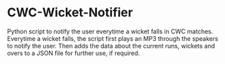 # CWC-Wicket-Notifier
Python script to notify the user everytime a wicket falls in CWC matches.
Everytime a wicket falls, the script first plays an MP3 through the speakers to notify the user. Then adds the data about the current runs, wickets and overs to a JSON file for further use, if required.
